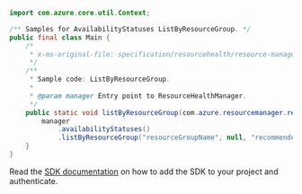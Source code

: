 ```java
import com.azure.core.util.Context;

/** Samples for AvailabilityStatuses ListByResourceGroup. */
public final class Main {
    /*
     * x-ms-original-file: specification/resourcehealth/resource-manager/Microsoft.ResourceHealth/stable/2020-05-01/examples/AvailabilityStatuses_ListByResourceGroup.json
     */
    /**
     * Sample code: ListByResourceGroup.
     *
     * @param manager Entry point to ResourceHealthManager.
     */
    public static void listByResourceGroup(com.azure.resourcemanager.resourcehealth.ResourceHealthManager manager) {
        manager
            .availabilityStatuses()
            .listByResourceGroup("resourceGroupName", null, "recommendedactions", Context.NONE);
    }
}
```

Read the [SDK documentation](https://github.com/Azure/azure-sdk-for-java/blob/azure-resourcemanager-resourcehealth_1.0.0-beta.2/sdk/resourcehealth/azure-resourcemanager-resourcehealth/README.md) on how to add the SDK to your project and authenticate.
